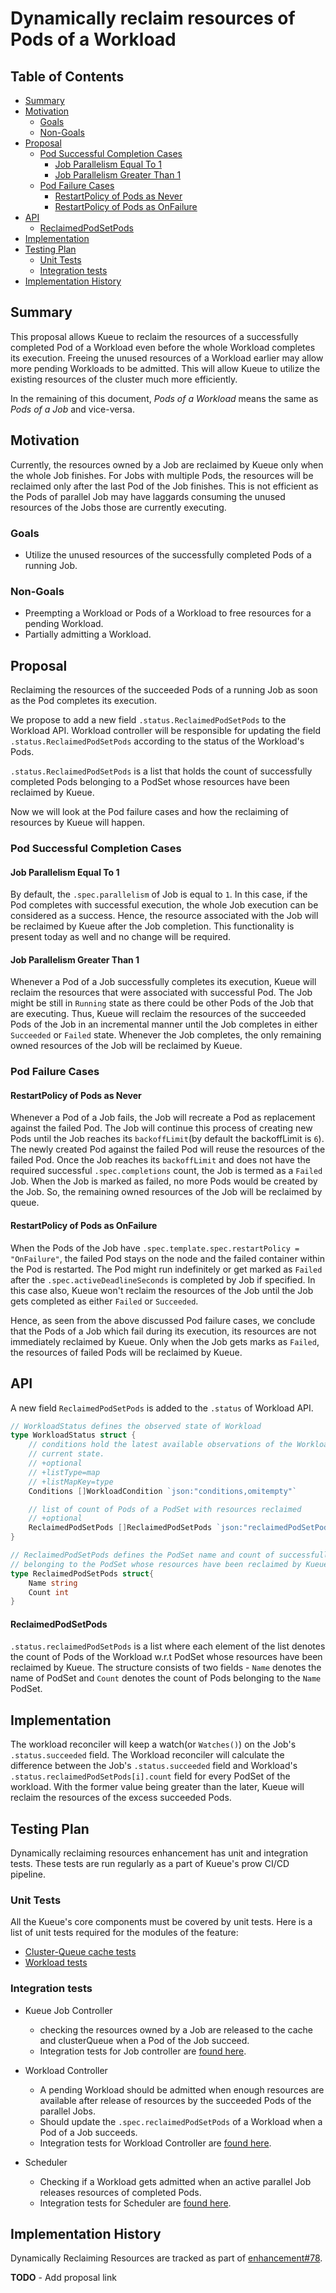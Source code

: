 # Dynamically reclaim resources of Pods of a Workload

## Table of Contents

<!-- toc -->
- [Summary](#summary)
- [Motivation](#motivation)
  - [Goals](#goals)
  - [Non-Goals](#non-goals)
- [Proposal](#proposal)
  - [Pod Successful Completion Cases](#pod-successful-completion-cases)
    - [Job Parallelism Equal To 1](#job-parallelism-equal-to-1)
    - [Job Parallelism Greater Than 1](#job-parallelism-greater-than-1)
  - [Pod Failure Cases](#pod-failure-cases)
    - [RestartPolicy of Pods as Never](#restartpolicy-of-pods-as-never)
    - [RestartPolicy of Pods as OnFailure](#restartpolicy-of-pods-as-onfailure)
- [API](#api)
    - [ReclaimedPodSetPods](#reclaimedpodsetpods)
- [Implementation](#implementation)
- [Testing Plan](#testing-plan)
  - [Unit Tests](#unit-tests)
  - [Integration tests](#integration-tests)
- [Implementation History](#implementation-history)
<!-- /toc -->

## Summary

This proposal allows Kueue to reclaim the resources of a successfully completed Pod of a Workload even before the whole Workload completes its execution. Freeing the unused resources of a Workload earlier may allow more pending Workloads to be admitted. This will allow Kueue to utilize the existing resources of the cluster much more efficiently.

In the remaining of this document, *Pods of a Workload* means the same as *Pods of a Job* and vice-versa.


## Motivation

Currently, the resources owned by a Job are reclaimed by Kueue only when the whole Job finishes. For Jobs with multiple Pods, the resources will be reclaimed only after the last Pod of the Job finishes. This is not efficient as the Pods of parallel Job may have laggards consuming the unused resources of the Jobs those are currently executing.

### Goals

- Utilize the unused resources of the successfully completed Pods of a running Job.

### Non-Goals

- Preempting a Workload or Pods of a Workload to free resources for a pending Workload.
- Partially admitting a Workload.

## Proposal

Reclaiming the resources of the succeeded Pods of a running Job as soon as the Pod completes its execution.

We propose to add a new field `.status.ReclaimedPodSetPods` to the Workload API. Workload controller will be responsible for updating the field `.status.ReclaimedPodSetPods` according to the status of the Workload's Pods.

`.status.ReclaimedPodSetPods` is a list that holds the count of successfully completed Pods belonging to a PodSet whose resources have been reclaimed by Kueue.

Now we will look at the Pod failure cases and how the reclaiming of resources by Kueue will happen.

### Pod Successful Completion Cases

#### Job Parallelism Equal To 1

By default, the `.spec.parallelism` of Job is equal to `1`.  In this case, if the Pod completes with successful execution, the whole Job execution can be considered as a success. Hence, the resource associated with the Job will be reclaimed by Kueue after the Job completion. This functionality is present today as well and no change will be required.

#### Job Parallelism Greater Than 1

Whenever a Pod of a Job successfully completes its execution, Kueue will reclaim the resources that were associated with successful Pod. The Job might be still in `Running` state as there could be other Pods of the Job that are executing. Thus, Kueue will reclaim the resources of the succeeded Pods of the Job in an incremental manner until the Job completes in either `Succeeded` or `Failed` state. Whenever the Job completes, the only remaining owned resources of the Job will be reclaimed by Kueue.

### Pod Failure Cases

#### RestartPolicy of Pods as Never

Whenever a Pod of a Job fails, the Job will recreate a Pod as replacement against the failed Pod. The Job will continue this process of creating new Pods until the Job reaches its `backoffLimit`(by default the backoffLimit is `6`). The newly created Pod against the failed Pod will reuse the resources of the failed Pod. Once the Job reaches its `backoffLimit` and does not have the required successful `.spec.completions` count, the Job is termed as a `Failed` Job. When the Job is marked as failed, no more Pods would be created by the Job. So, the remaining owned resources of the Job will be reclaimed by queue. 

#### RestartPolicy of Pods as OnFailure

When the Pods of the Job have `.spec.template.spec.restartPolicy = "OnFailure"`, the failed Pod stays on the node and the failed container within the Pod is restarted. The Pod might run indefinitely or get marked as `Failed` after the `.spec.activeDeadlineSeconds` is completed by Job if specified. In this case also, Kueue won't reclaim the resources of the Job until the Job gets completed as either `Failed` or `Succeeded`.

Hence, as seen from the above discussed Pod failure cases, we conclude that the Pods of a Job which fail during its execution, its resources are not immediately reclaimed by Kueue. Only when the Job gets marks as `Failed`, the resources of failed Pods will be reclaimed by Kueue.

## API

A new field `ReclaimedPodSetPods` is added to the `.status` of Workload API.

```go
// WorkloadStatus defines the observed state of Workload
type WorkloadStatus struct {
    // conditions hold the latest available observations of the Workload
    // current state.
    // +optional
    // +listType=map
    // +listMapKey=type
    Conditions []WorkloadCondition `json:"conditions,omitempty"`

    // list of count of Pods of a PodSet with resources reclaimed
    // +optional
    ReclaimedPodSetPods []ReclaimedPodSetPods `json:"reclaimedPodSetPods"`
}

// ReclaimedPodSetPods defines the PodSet name and count of successfully completed Pods 
// belonging to the PodSet whose resources have been reclaimed by Kueue
type ReclaimedPodSetPods struct{
    Name string
    Count int
}
```

#### ReclaimedPodSetPods
`.status.reclaimedPodSetPods` is a list where each element of the list denotes the count of Pods of the Workload w.r.t PodSet whose resources have been reclaimed by Kueue. The structure consists of two fields - `Name` denotes the name of PodSet and `Count` denotes the count of Pods belonging to the `Name` PodSet.

## Implementation

The workload reconciler will keep a watch(or `Watches()`) on the Job's `.status.succeeded` field. The Workload reconciler will calculate the difference between the Job's `.status.succeeded` field and Workload's `.status.reclaimedPodSetPods[i].count` field for every PodSet of the workload. With the former value being greater than the later, Kueue will reclaim the resources of the excess succeeded Pods.

## Testing Plan

Dynamically reclaiming resources enhancement has unit and integration tests. These tests
are run regularly as a part of Kueue's prow CI/CD pipeline.

### Unit Tests

All the Kueue's core components must be covered by unit tests.  Here is a list of unit tests required for the modules of the feature:

* [Cluster-Queue cache tests](https://github.com/kubernetes-sigs/kueue/blob/main/pkg/cache/cache_test.go)
* [Workload tests](https://github.com/kubernetes-sigs/kueue/blob/main/pkg/workload/workload_test.go)

### Integration tests
* Kueue Job Controller
  - checking the resources owned by a Job are released to the cache and clusterQueue when a Pod of the Job succeed.
  - Integration tests for Job controller are [found here](https://github.com/kubernetes-sigs/kueue/blob/main/test/integration/controller/job/job_controller_test.go).

* Workload Controller
  - A pending Workload should be admitted when enough resources are available after release of resources by the succeeded Pods of the parallel Jobs.
  - Should update the `.spec.reclaimedPodSetPods` of a Workload when a Pod of a Job succeeds.
  - Integration tests for Workload Controller are [found here](https://github.com/kubernetes-sigs/kueue/blob/main/test/integration/controller/core/workload_controller_test.go).

* Scheduler
  - Checking if a Workload gets admitted when an active parallel Job releases resources of completed Pods.
  - Integration tests for Scheduler are [found here](https://github.com/kubernetes-sigs/kueue/blob/main/test/integration/scheduler/scheduler_test.go).

## Implementation History

Dynamically Reclaiming Resources are tracked as part of [enhancement#78](https://github.com/kubernetes-sigs/kueue/issues/78).

**TODO** - Add proposal link